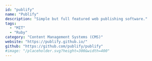 ```yaml
---
id: "publify"
name: "Publify"
description: "Simple but full featured web publishing software."
tags:
  - "MIT"
  - "Ruby"
category: "Content Management Systems (CMS)"
website: "https://publify.github.io/"
github: "https://github.com/publify/publify"
#image: "/placeholder.svg?height=300&width=400"
---
```


